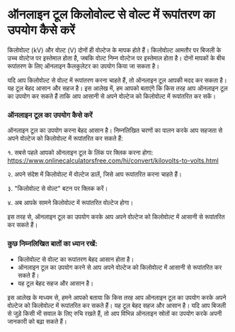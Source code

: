 ऑनलाइन टूल किलोवोल्ट से वोल्ट में रूपांतरण का उपयोग कैसे करें
=============================================================

किलोवोल्ट (kV) और वोल्ट (V) दोनों ही वोल्टेज के मापक होते हैं। किलोवोल्ट आमतौर पर बिजली के उच्च वोल्टेज पर इस्तेमाल होता है, जबकि वोल्ट निम्न वोल्टेज पर इस्तेमाल होता है। दोनों मापकों के बीच रूपांतरण के लिए ऑनलाइन कैलकुलेटर का उपयोग किया जा सकता है।

यदि आप किलोवोल्ट से वोल्ट में रूपांतरण करना चाहते हैं, तो ऑनलाइन टूल आपकी मदद कर सकता है। यह टूल बेहद आसान और सहज है। इस आलेख में, हम आपको बताएंगे कि किस तरह आप ऑनलाइन टूल का उपयोग कर सकते हैं ताकि आप आसानी से अपने वोल्टेज को किलोवोल्ट में रूपांतरित कर सकें।

### ऑनलाइन टूल का उपयोग कैसे करें

ऑनलाइन टूल का उपयोग करना बेहद आसान है। निम्नलिखित चरणों का पालन करके आप सहजता से अपने वोल्टेज को किलोवोल्ट में रूपांतरित कर सकते हैं:

१. सबसे पहले आपको ऑनलाइन टूल के लिंक पर क्लिक करना होगा: <https://www.onlinecalculatorsfree.com/hi/convert/kilovolts-to-volts.html>

२. अपने संदेश में किलोवोल्ट में वोल्टेज डालें, जिसे आप रूपांतरित करना चाहते हैं।

३. "किलोवोल्ट से वोल्ट" बटन पर क्लिक करें।

४. अब आपके सामने किलोवोल्ट में रूपांतरित वोल्टेज होगा।

इस तरह से, ऑनलाइन टूल का उपयोग करके आप अपने वोल्टेज को किलोवोल्ट में आसानी से रूपांतरित कर सकते हैं।

### कुछ निम्नलिखित बातों का ध्यान रखें:

- किलोवोल्ट से वोल्ट का रूपांतरण बेहद आसान होता है।
- ऑनलाइन टूल का उपयोग करने से आप अपने वोल्टेज को किलोवोल्ट में आसानी से रूपांतरित कर सकते हैं।
- यह टूल बेहद सहज और आसान है।

इस आलेख के माध्यम से, हमने आपको बताया कि किस तरह आप ऑनलाइन टूल का उपयोग करके अपने वोल्टेज को किलोवोल्ट में रूपांतरित कर सकते हैं। यह टूल बेहद सहज और आसान है। यदि आप बिजली से जुड़े किसी भी सवाल के लिए रुचि रखते हैं, तो आप विभिन्न ऑनलाइन स्रोतों का उपयोग करके अपनी जानकारी को बढ़ा सकते हैं।